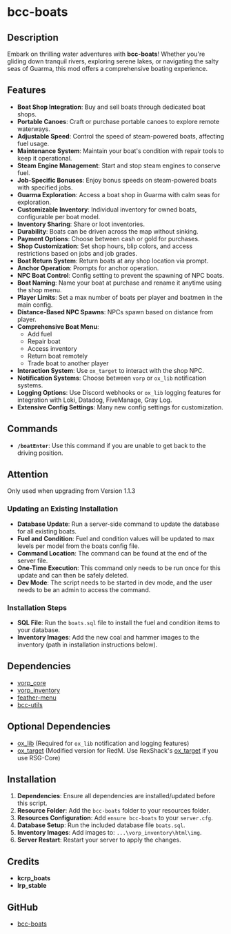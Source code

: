 # bcc-boats

## Description

Embark on thrilling water adventures with **bcc-boats**! Whether you're gliding down tranquil rivers, exploring serene lakes, or navigating the salty seas of Guarma, this mod offers a comprehensive boating experience.

## Features

- **Boat Shop Integration**: Buy and sell boats through dedicated boat shops.
- **Portable Canoes**: Craft or purchase portable canoes to explore remote waterways.
- **Adjustable Speed**: Control the speed of steam-powered boats, affecting fuel usage.
- **Maintenance System**: Maintain your boat's condition with repair tools to keep it operational.
- **Steam Engine Management**: Start and stop steam engines to conserve fuel.
- **Job-Specific Bonuses**: Enjoy bonus speeds on steam-powered boats with specified jobs.
- **Guarma Exploration**: Access a boat shop in Guarma with calm seas for exploration.
- **Customizable Inventory**: Individual inventory for owned boats, configurable per boat model.
- **Inventory Sharing**: Share or loot inventories.
- **Durability**: Boats can be driven across the map without sinking.
- **Payment Options**: Choose between cash or gold for purchases.
- **Shop Customization**: Set shop hours, blip colors, and access restrictions based on jobs and job grades.
- **Boat Return System**: Return boats at any shop location via prompt.
- **Anchor Operation**: Prompts for anchor operation.
- **NPC Boat Control**: Config setting to prevent the spawning of NPC boats.
- **Boat Naming**: Name your boat at purchase and rename it anytime using the shop menu.
- **Player Limits**: Set a max number of boats per player and boatmen in the main config.
- **Distance-Based NPC Spawns**: NPCs spawn based on distance from player.
- **Comprehensive Boat Menu**:
  - Add fuel
  - Repair boat
  - Access inventory
  - Return boat remotely
  - Trade boat to another player
- **Interaction System**: Use `ox_target` to interact with the shop NPC.
- **Notification Systems**: Choose between `vorp` or `ox_lib` notification systems.
- **Logging Options**: Use Discord webhooks or `ox_lib` logging features for integration with Loki, Datadog, FiveManage, Gray Log.
- **Extensive Config Settings**: Many new config settings for customization.

## Commands

- **`/boatEnter`**: Use this command if you are unable to get back to the driving position.

## Attention

Only used when upgrading from Version 1.1.3

### Updating an Existing Installation

- **Database Update**: Run a server-side command to update the database for all existing boats.
- **Fuel and Condition**: Fuel and condition values will be updated to max levels per model from the boats config file.
- **Command Location**: The command can be found at the end of the server file.
- **One-Time Execution**: This command only needs to be run once for this update and can then be safely deleted.
- **Dev Mode**: The script needs to be started in dev mode, and the user needs to be an admin to access the command.

### Installation Steps

- **SQL File**: Run the `boats.sql` file to install the fuel and condition items to your database.
- **Inventory Images**: Add the new coal and hammer images to the inventory (path in installation instructions below).

## Dependencies

- [vorp_core](https://github.com/VORPCORE/vorp-core-lua)
- [vorp_inventory](https://github.com/VORPCORE/vorp_inventory-lua)
- [feather-menu](https://github.com/FeatherFramework/feather-menu/releases)
- [bcc-utils](https://github.com/BryceCanyonCounty/bcc-utils)

## Optional Dependencies

- [ox_lib](https://github.com/overextended/ox_lib) (Required for `ox_lib` notification and logging features)
- [ox_target](https://github.com/MrTerabyteLK/ox_target) (Modified version for RedM. Use RexShack's [ox_target](https://github.com/Rexshack-RedM/ox_target) if you use RSG-Core)

## Installation

1. **Dependencies**: Ensure all dependencies are installed/updated before this script.
2. **Resource Folder**: Add the `bcc-boats` folder to your resources folder.
3. **Resources Configuration**: Add `ensure bcc-boats` to your `server.cfg`.
4. **Database Setup**: Run the included database file `boats.sql`.
5. **Inventory Images**: Add images to: `...\vorp_inventory\html\img`.
6. **Server Restart**: Restart your server to apply the changes.

## Credits

- **kcrp_boats**
- **lrp_stable**

## GitHub

- [bcc-boats](https://github.com/BryceCanyonCounty/bcc-boats)
